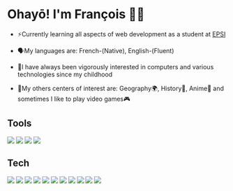 # Ohayō! I'm François 👋🏻

- ⚡Currently learning all aspects of web development as a student at <a href="https://epsi.fr" target="_blank">EPSI</a>

- 🗣️My languages are: French-(Native), English-(Fluent)

- 🔮I have always been vigorously interested in computers and various technologies since my childhood

- 🏮My others centers of interest are: Geography🌍, History📖, Anime🗾 and sometimes I like to play video games🎮

## Tools

<div>
<!-- VS Code -->
<img src="https://img.shields.io/badge/VSCode-0078D4?style=for-the-badge&logo=visual%20studio%20code&logoColor=white">

<!-- PHPStorm -->
<img src="http://img.shields.io/badge/-PHPStorm-181717?style=for-the-badge&logo=phpstorm&logoColor=white">

<!-- Figma -->
 <img src="https://img.shields.io/badge/Figma-F24E1E?style=for-the-badge&logo=figma&logoColor=white"> 

 <!-- Draw.io -->
 <img src="https://img.shields.io/badge/Draw.io-f08705?style=for-the-badge&logo=diagrams.net&logoColor=white">
</div>

## Tech

<div>
<!-- JS -->
<img src="https://img.shields.io/badge/JavaScript-323330?style=for-the-badge&logo=javascript&logoColor=F7DF1E"> 

<!-- HTML -->
<img src="https://img.shields.io/badge/HTML5-E34F26?style=for-the-badge&logo=html5&logoColor=white"> 

<!-- CSS -->
<img src="https://img.shields.io/badge/CSS3-1572B6?style=for-the-badge&logo=css3&logoColor=white"> 

<!-- PHP -->
<img src="https://img.shields.io/badge/PHP-777BB4?style=for-the-badge&logo=php&logoColor=white"> 

<!-- MySQL -->
<img src="https://img.shields.io/badge/MySQL-005C84?style=for-the-badge&logo=mysql&logoColor=white"> 

<!-- Git -->
<img src="https://img.shields.io/badge/GIT-E44C30?style=for-the-badge&logo=git&logoColor=white"> 

<!-- Apache -->
<img src="https://img.shields.io/badge/Apache-D22128?style=for-the-badge&logo=Apache&logoColor=white"> 

<!-- Nginx -->
<img src="https://img.shields.io/badge/Nginx-009639?style=for-the-badge&logo=nginx&logoColor=white"> 

<!-- Docker -->
<img src="https://img.shields.io/badge/Docker-2CA5E0?style=for-the-badge&logo=docker&logoColor=white">

<!-- Windows -->
 <img src="https://img.shields.io/badge/Windows-0078D6?style=for-the-badge&logo=windows&logoColor=white"> 

 <!-- Ubuntu -->
 <img src="https://img.shields.io/badge/Ubuntu-E95420?style=for-the-badge&logo=ubuntu&logoColor=white">
</div>
